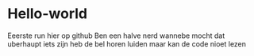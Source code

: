 Hello-world
===========

Eeerste run hier op github
Ben een halve nerd wannebe mocht dat uberhaupt iets zijn heb de bel horen luiden maar kan de code nioet lezen
